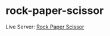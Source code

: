 # rock-paper-scissor
Live Server: [Rock Paper Scissor](https://ahmedraza420.github.io/rock-paper-scissor/)
